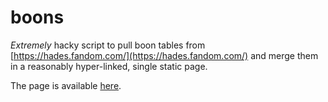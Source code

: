 # boons

_Extremely_ hacky script to pull boon tables from [https://hades.fandom.com/](https://hades.fandom.com/) and merge them in a reasonably hyper-linked, single static page.

The page is available [here](https://abey79.github.io/boons/).
